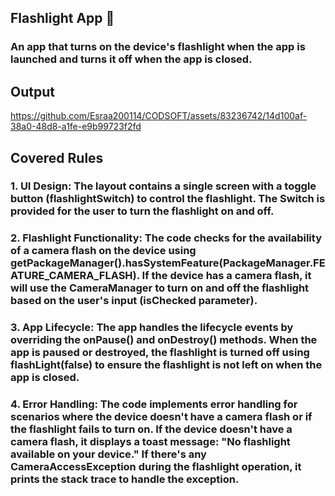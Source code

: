 ## Flashlight App 🔦
### An app that turns on the device's flashlight when the app is launched and turns it off when the app is closed.
## Output
https://github.com/Esraa200114/CODSOFT/assets/83236742/14d100af-38a0-48d8-a1fe-e9b99723f2fd
## Covered Rules
### 1. UI Design: The layout contains a single screen with a toggle button (flashlightSwitch) to control the flashlight. The Switch is provided for the user to turn the flashlight on and off.
### 2. Flashlight Functionality: The code checks for the availability of a camera flash on the device using getPackageManager().hasSystemFeature(PackageManager.FEATURE_CAMERA_FLASH). If the device has a camera flash, it will use the CameraManager to turn on and off the flashlight based on the user's input (isChecked parameter).
### 3. App Lifecycle: The app handles the lifecycle events by overriding the onPause() and onDestroy() methods. When the app is paused or destroyed, the flashlight is turned off using flashLight(false) to ensure the flashlight is not left on when the app is closed.
### 4. Error Handling: The code implements error handling for scenarios where the device doesn't have a camera flash or if the flashlight fails to turn on. If the device doesn't have a camera flash, it displays a toast message: "No flashlight available on your device." If there's any CameraAccessException during the flashlight operation, it prints the stack trace to handle the exception.
